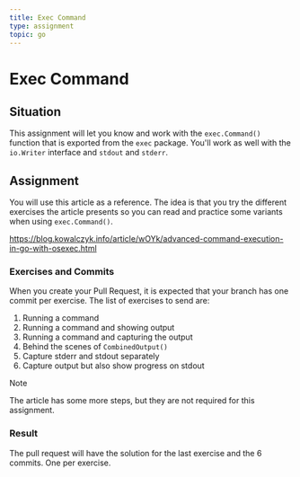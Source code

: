 ```yaml
---
title: Exec Command
type: assignment
topic: go
---
```


# Exec Command

## Situation

This assignment will let you know and work with the `exec.Command()` function that is exported from the `exec` package. You'll work as well with the `io.Writer` interface and `stdout` and `stderr`.

## Assignment

You will use this article as a reference. The idea is that you try the different exercises the article presents so you can read and practice some variants when using `exec.Command()`.

https://blog.kowalczyk.info/article/wOYk/advanced-command-execution-in-go-with-osexec.html

### Exercises and Commits

When you create your Pull Request, it is expected that your branch has one commit per exercise. The list of exercises to send are:

1. Running a command
2. Running a command and showing output
3. Running a command and capturing the output
4. Behind the scenes of `CombinedOutput()`
5. Capture stderr and stdout separately
6. Capture output but also show progress on stdout

> [!NOTE]
> The article has some more steps, but they are not required for this assignment.

### Result

The pull request will have the solution for the last exercise and the 6 commits. One per exercise.
